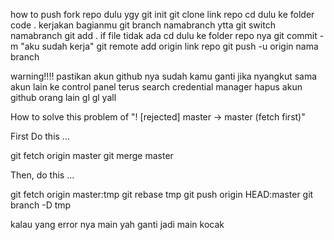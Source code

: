 how to push
fork repo dulu ygy
git init
git clone link repo
cd dulu ke folder
code .
kerjakan bagianmu
git branch namabranch ytta
git switch namabranch
git add .
if file tidak ada cd dulu ke folder repo nya
git commit -m "aku sudah kerja"
git remote add origin link repo
git push -u origin nama branch

warning!!!! 
pastikan akun github nya sudah kamu ganti
jika nyangkut sama akun lain ke control panel terus search credential manager hapus akun github orang lain
gl gl yall

How to solve this problem of "! [rejected] master -> master (fetch first)"

First Do this ...

git fetch origin master
git merge  master

Then, do this ...

git fetch origin master:tmp
git rebase tmp
git push origin HEAD:master
git branch -D tmp

kalau yang error nya main yah ganti jadi main kocak
